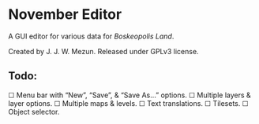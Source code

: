 # November Editor

A GUI editor for various data for _Boskeopolis Land_.

Created by J. J. W. Mezun. Released under GPLv3 license.

## Todo:

☐ Menu bar with “New”, “Save”, & “Save As…” options.
☐ Multiple layers & layer options.
☐ Multiple maps & levels.
☐ Text translations.
☐ Tilesets.
☐ Object selector.
